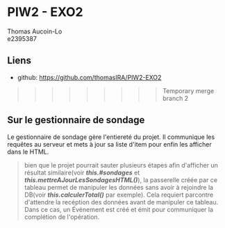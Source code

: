 
# PIW2 - EXO2

Thomas Aucoin-Lo  
e2395387


## Liens

- github: https://github.com/thomasIRA/PIW2-EXO2

>>>>>>>>> Temporary merge branch 2
## Sur le gestionnaire de sondage

Le gestionnaire de sondage gère l'entiereté du projet. Il communique les requêtes au serveur et mets à jour sa liste d'item pour enfin les afficher dans le HTML.

> bien que le projet pourrait sauter plusieurs étapes afin d'afficher un résultat similaire(voir ***this.#sondages*** et ***this.mettreAJourLesSondagesHTML()***), la passerelle créée par ce tableau permet de manipuler les données sans avoir à rejoindre la DB(voir ***this.calculerTotal()*** par exemple). Cela requiert parcontre d'attendre la recéption des données avant de manipuler ce tableau. Dans ce cas, un Événement est créé et émit pour communiquer la complétion de l'opération. 